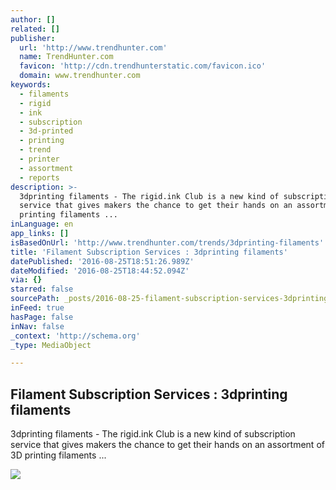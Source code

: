 ```yaml
---
author: []
related: []
publisher:
  url: 'http://www.trendhunter.com'
  name: TrendHunter.com
  favicon: 'http://cdn.trendhunterstatic.com/favicon.ico'
  domain: www.trendhunter.com
keywords:
  - filaments
  - rigid
  - ink
  - subscription
  - 3d-printed
  - printing
  - trend
  - printer
  - assortment
  - reports
description: >-
  3dprinting filaments - The rigid.ink Club is a new kind of subscription
  service that gives makers the chance to get their hands on an assortment of 3D
  printing filaments ...
inLanguage: en
app_links: []
isBasedOnUrl: 'http://www.trendhunter.com/trends/3dprinting-filaments'
title: 'Filament Subscription Services : 3dprinting filaments'
datePublished: '2016-08-25T18:51:26.989Z'
dateModified: '2016-08-25T18:44:52.094Z'
via: {}
starred: false
sourcePath: _posts/2016-08-25-filament-subscription-services-3dprinting-filaments.md
inFeed: true
hasPage: false
inNav: false
_context: 'http://schema.org'
_type: MediaObject

---
```

<article style=""><h1>Filament Subscription Services : 3dprinting filaments</h1><p>3dprinting filaments - The rigid.ink Club is a new kind of subscription service that gives makers the chance to get their hands on an assortment of 3D printing filaments ...</p><img src="http://cdn.trendhunterstatic.com/thumbs/3dprinting-filaments.jpeg" /></article>